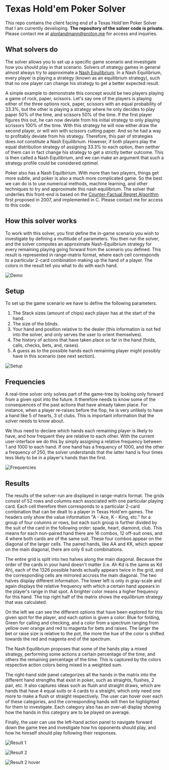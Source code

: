 # Texas Hold'em Poker Solver

This repo contains the client facing end of a Texas Hold'em Poker Solver that I am currently developing.
**The repository of the solver code is private.**
Please contact me at alonlandmann@proton.me for access and inquiries.

## What solvers do
The solver allows you to set up a specific game scenario and investigate how you should play in that scenario.
Solvers of strategy games in general almost always try to approximate a [Nash Equilibrium](https://en.wikipedia.org/wiki/Nash_equilibrium).
In a Nash Equilibrium, every player is playing a strategy (known as an equilibrium strategy), such that no one player can change his strategy to get a better expected result.

A simple example to demonstrate this concept would be two players playing a game of rock, paper, scissors.
Let's say one of the players is playing either of the three options rock, paper, scissors with an equal probability of 33.3%,
but the other is playing a strategy where he only decides to play paper 50% of the time, and scissors 50% of the time.
If the first player figures this out, he can now deviate from his initial strategy to only playing scrissors 100% of the time.
With this strategy he will now either draw the second player, or will win with scissors cutting paper. And so he had a way to profitably deviate from his strategy.
Therefore, this pair of strategies does *not* constitute a Nash Equilibrium.
However, if both players play the equal distribution strategy of assigning 33.3% to each option, then neither of them can in fact change his strategy to get a strictly better outcome.
This is then called a Nash Equilibrium, and we can make an argument that such a strategy profile could be considered *optimal*.

Poker also has a Nash Equilbirium. With more than two players, things get more subtle, and poker is also a much more complicated game.
So the best we can do is to use numerical methods, machine learning, and other techniques to try and approximate this nash equilibrium.
The solver that underlies this front-end is based on the [Counter-Factual Regret Algorithm](https://proceedings.neurips.cc/paper/2007/file/08d98638c6fcd194a4b1e6992063e944-Paper.pdf) first proposed in 2007,
and implemented in C. Please contact me for access to this code.

## How this solver works
To work with this solver, you first define the in-game scenario you wish to investigate by defining a multitude of parameters.
You then run the solver, and the solver computes an approximate Nash-Equilbrium strategy for every remaining playing going forward from the scenario you defined.
This result is represented in range-matrix format, where each cell corresponds to a particular 2-card combination making up the hand of a player.
The colors in the result tell you what to do with each hand.

![Demo](public/readme/solver-recording.gif)

## Setup
To set up the game scenario we have to define the following parameters.
1. The Stack sizes (amount of chips) each player has at the start of the hand.
2. The size of the blinds.
3. Your hand and position relative to the dealer (this information is not fed into the solver, and only serves the user to orient themselves).
4. The history of actions that have taken place so far in the hand (folds, calls, checks, bets, and, raises).
5. A guess as to the possible hands each remaining player might possibly have in this scenario (see next section).

![Setup](public/readme/setup.png)

## Frequencies
A real-time solver only solves part of the game-tree by looking only forward from a given spot into the future.
It therefore needs to know some of the consequences of the past actions that have already taken place.
For instance, when a player re-raises before the flop, he is very unlikely to have a hand like 5 of hearts, 3 of clubs.
This is important information that the solver needs to know about.

We thus need to declare which hands each remaining player is likely to have, and how frequent they are relative to each other.
With the current user-interface we do this by simply assigning a relative frequency between 1 and 1000 to each hand.
If one hand has a frequency of 1000, and the other a frequency of 250, the solver understands that the latter hand is four times less likely to be in a player's hands than the first.

![Frequencies](public/readme/frequencies.png)

## Results
The results of the solver-run are displayed in range-matrix format. The grids consist of 52 rows and columns each associated with one particular playing card.
Each cell therefore then corresponds to a particular 2-card combination that can be dealt to a player in Texas Hold'em games.
The headers only show the value information "A - Ace, K - King, etc." for a group of four columns or rows,
but each such group is further divided by the suit of the card in the following order: spade, heart, diamond, club. This means for each non-paired hand there are 16 combos, 12 off-suit ones, and 4 where both cards are of the same suit. These four combos appear on the diagonal of the larger cells. The paired hands, like AA and KK, which appear on the main diagonal, there are only 6 suit combinations.

The entire grid is split into two halves along the main diagonal. Because the order of the cards in your hand doesn't matter (i.e. Ah Kd is the same as Kd Ah), each of the 1326 possible hands actually appears twice in the grid, and the corresponding cells are mirrored accross the main diagonal. The two halves display different information. The lower left is only in gray-scale and again displays the relative frequency with which a certain hand appears in the player's range in that spot. A brighter color means a higher frequency for this hand. The top right half of the matrix shows the equilibrium strategy that was calculated.

On the left we can see the different options that have been explored for this given spot for the player, and each option is given a color: Blue for folding, Green for calling and checking, and a color from a spectrum ranging from yellow over orange and red to magenta for bets and raises. The larger the bet or raise size is relative to the pot, the more the hue of the color is shifted towards the red and magenta end of the spectrum.

The Nash Equilibrium proposes that some of the hands play a mixed strategy, performing some actions a certain percentage of the time, and others the remaining percentage of the time. This is captured by the colors respective action colors being mixed in a weighted sum.

The right-hand side panel categorizes all the hands in the matrix into the different hand strengths that exist in poker, such as straights, flushes, 2 pair, etc. It also captures ideas such as flush and straight draws, which are hands that have 4 equal suits or 4 cards to a straight, which only need one more to make a flush or straight respectively. The user can hover over each of these categories, and the corresponding hands will then be highlighted for them to investigate. Each category also has an over-all display showing how the hands in this category are to be played on average.

Finally, the user can use the left-hand action panel to navigate forward down the game tree and investigate how his opponents should play, and how he himself should play following their responses.

![Result 1](public/readme/result-1.png)

![Result 2](public/readme/result-2.png)

![Result 2 hover](public/readme/result-2-hover.png)
